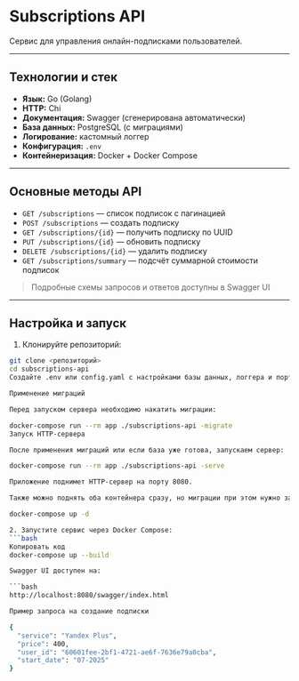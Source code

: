 # Subscriptions API

Сервис для управления онлайн-подписками пользователей.

---

## Технологии и стек

- **Язык:** Go (Golang)  
- **HTTP:** Chi  
- **Документация:** Swagger (сгенерирована автоматически)  
- **База данных:** PostgreSQL (с миграциями)  
- **Логирование:** кастомный логгер  
- **Конфигурация:** `.env` 
- **Контейнеризация:** Docker + Docker Compose  

---

## Основные методы API

- `GET /subscriptions` — список подписок с пагинацией  
- `POST /subscriptions` — создать подписку  
- `GET /subscriptions/{id}` — получить подписку по UUID  
- `PUT /subscriptions/{id}` — обновить подписку  
- `DELETE /subscriptions/{id}` — удалить подписку  
- `GET /subscriptions/summary` — подсчёт суммарной стоимости подписок  

> Подробные схемы запросов и ответов доступны в Swagger UI

---

## Настройка и запуск

1. Клонируйте репозиторий:  
```bash
git clone <репозиторий>
cd subscriptions-api
Создайте .env или config.yaml с настройками базы данных, логгера и порта.

Применение миграций

Перед запуском сервера необходимо накатить миграции:

docker-compose run --rm app ./subscriptions-api -migrate
Запуск HTTP-сервера

После применения миграций или если база уже готова, запускаем сервер:

docker-compose run --rm app ./subscriptions-api -serve

Приложение поднимет HTTP-сервер на порту 8080.

Также можно поднять оба контейнера сразу, но миграции при этом нужно запускать отдельно:

docker-compose up -d

2. Запустите сервис через Docker Compose:
```bash
Копировать код
docker-compose up --build

Swagger UI доступен на:

```bash
http://localhost:8080/swagger/index.html

Пример запроса на создание подписки

{
  "service": "Yandex Plus",
  "price": 400,
  "user_id": "60601fee-2bf1-4721-ae6f-7636e79a0cba",
  "start_date": "07-2025"
}
